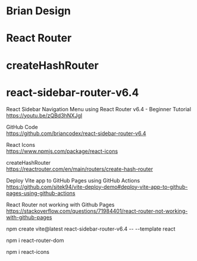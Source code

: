 # Brian Design
# React Router
# createHashRouter
# react-sidebar-router-v6.4

React Sidebar Navigation Menu using React Router v6.4 - Beginner Tutorial<br>
https://youtu.be/zQBd3hNXJgI

GitHub Code <br>
https://github.com/briancodex/react-sidebar-router-v6.4

React Icons <br>
https://www.npmjs.com/package/react-icons

createHashRouter <br>
https://reactrouter.com/en/main/routers/create-hash-router

Deploy Vite app to GitHub Pages using GitHub Actions<br>
https://github.com/sitek94/vite-deploy-demo#deploy-vite-app-to-github-pages-using-github-actions

React Router not working with Github Pages <br>
https://stackoverflow.com/questions/71984401/react-router-not-working-with-github-pages

npm create vite@latest react-sidebar-router-v6.4 -- --template react

npm i react-router-dom

npm i react-icons